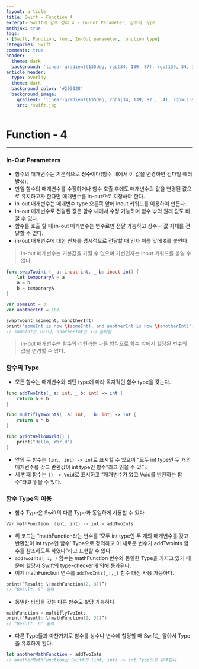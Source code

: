 ```yaml
---
layout: article
title: Swift - Function 4
excerpt: Swift의 함수 정리 4 - In-Out Parameter, 함수의 Type
mathjax: true
tags:
- [Swift, Function, func, In-Out parameter, function type]
categories: Swift
comments: true
header:
  theme: dark
  background: 'linear-gradient(135deg, rgb(34, 139, 87), rgb(139, 34, 139))'
article_header:
  type: overlay
  theme: dark
  background_color: '#203028'
  background_image:
    gradient: 'linear-gradient(135deg, rgba(34, 139, 87 , .4), rgba(139, 34, 139, .4))'
    src: /swift.jpg
---
```


# Function - 4
- - - -

### In-Out Parameters

- 함수의 매개변수는 기본적으로 **상수**이다(함수 내에서 이 값을 변경하면 컴파일 에러 발생).
- 만일 함수의 매개변수를 수정하거나 함수 호출 후에도 매개변수의 값을 변경된 값으로 유지하고자 한다면 매개변수를 in-out으로 지정해야 한다.
- in-out 매개변수는 매개변수 type 오른쪽 앞에 inout 키워드를 이용하여 만든다.
- in-out 매개변수로 전달된 값은 함수 내에서 수정 가능하며 함수 밖의 원래 값도 바꿀 수 있다.
- 함수를 호출 할 때 in-out 매개변수는 변수로만 전달 가능하고 상수나 값 자체를 전달할 수 없다.
- in-out 매개변수에 대한 인자를 명시적으로 전달할 때 인자 이름 앞에 &를 붙인다.

> in-out 매개변수는 기본값을 가질 수 없으며 가변인자는 inout 키워드를 붙일 수 없다.

```swift
func swapTwoint (_ a: inout int, _ b: inout int) {
	let temporaryA = a
	a = b
	b = temporaryA
}

var someInt = 3
var anotherInt = 107

swapTwoint(&someInt, &anotherInt)
print("someInt is now \(someInt), and anotherInt is now \(anotherInt)")
// someInt는 107이, anotherInt는 3이 출력됨
```


> in-out 매개변수는 함수의 리턴과는 다른 방식으로 함수 밖에서 할당된 변수의 값을 변경할 수 있다.


### 함수의 Type

- 모든 함수는 매개변수와 리턴 type에 따라 독자적인 함수 type을 갖는다.

```swift
func addTwoInts(_ a: int, _ b: int) -> int {
	return a + b
}

func multiflyTwoInts(_ a: int, _ b: int) -> int {
	return a * b
}

func printHelloWorld() {
	print("Hello, World")
}
```

- 앞의 두 함수는 `(int, int) -> int`로 표시할 수 있으며 “모두 int type인 두 개의 매개변수를 갖고 반환값이 int type인 함수”라고 읽을 수 있다.
- 세 번째 함수는 `() -> Void`로 표시하고 “매개변수가 없고 Void를 반환하는 함수”라고 읽을 수 있다.


### 함수 Type의 이용

- 함수 Type은 Swift의 다른 Type과 동일하게 사용할 수 있다.

```swift
Var mathFunction: (int, int) -> int = addTwoInts
```

- 위 코드는 “mathFunction라는 변수를 ‘모두 int type인 두 개의 매개변수를 갖고 반환값이 int type인 함수’ Type으로 정의하고 이 새로운 변수가 addTwoInts 함수를 참조하도록 하였다”라고 표현할 수 있다.
-  `addTwoInts(_:,_)` 함수는 mathFunction 변수와 동일한 Type을 가지고 있기 때문에 할당시 Swift의 type-checker에 의해 통과된다.
- 이제  mathFunction 변수를  `addTwoInts(_:,_)` 함수 대신 사용 가능하다.

```swift
print(“Result: \(mathFunction(2, 3))”)
// “Result: 5” 출력
```

- 동일한 타입을 갖는 다른 함수도 할당 가능하다.

```swift
mathFunction = multiflyTwoInts
print(“Result: \(mathFunction(2, 3))”)
// “Result: 6” 출력
```

- 다른 Type들과 마찬가지로 함수를 상수나 변수에 할당할 때 Swift는 알아서 Type을 유추하게 된다.

```swift
let anotherMathFunction = addTwoInts
// anotherMathFunction는 Swift가 (int, int) -> int Type으로 유추한다.
```
